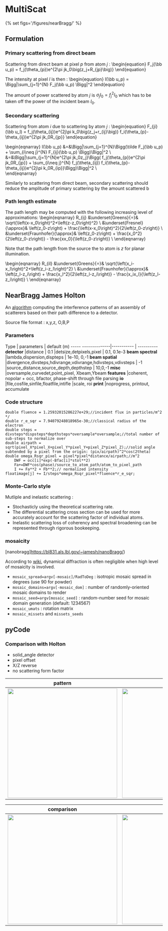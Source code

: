 # MultiScat
{% set figs='/figures/nearBragg/' %}

## Formulation



### Primary scattering from direct beam
Scattering from direct beam at pixel $p$ from atom $j$ :
\begin{equation}
  F_j(\bb u_p) = f_j(\theta_{p})e^{2\pi jk_0\big(z_j+R_{jp}\big)}
\end{equation}

The intensity at pixel $l$ is then :
\begin{equation}
  I(\bb u_p) = \Bigg|\sum_{j=1}^{N} F_j(\bb u_p) \Bigg|^2
\end{equation}

The amount of power scattered by atom $j$ is $\sigma_jI_0=f_j^2I_0$ which has to
be taken off the power of the incident beam $I_0$.

### Secondary scattering
Scattering from atom $i$ due to scattering by atom $j$ :
\begin{equation}
  F_{ji}(\bb u_l) = f_j(\theta_{ij})e^{2j\pi k_0\big(z_j+r_{ij}\big)}
     f_i(\theta_{p}-\theta_{ij})e^{2\pi jk_0R_{jp}}
\end{equation}

\begin{eqnarray}
  I(\bb u_p)
  &=&\Bigg|\sum_{j=1}^{N}\Bigg(\tilde F_j(\bb u_p) +
    \sum_{i\neq j}^{N} F_{ij}(\bb u_p) \Bigg)\Bigg|^2 \\
  &=&\Bigg|\sum_{j=1}^{N}e^{2\pi jk_0z_j}\Bigg(
    f_j(\theta_{p})e^{2\pi jk_0R_{jp}} + \sum_{i\neq j}^{N} f_j(\theta_{ij}) f_i(\theta_{p}-\theta_{ij})e^{2j\pi k_0R_{ip}}\Bigg)\Bigg|^2 \\    
\end{eqnarray}

Similarly to scattering from direct beam, secondary scattering should reduce the
amplitude of primary scattering by the amount scattered b

### Path length estimate
The path length may be computed with the following increasing level of approximations:
\begin{eqnarray}
R_{ij}
      &\underset{Greens}{=}& \sqrt{\left(x-x_0\right)^2+\left(z-z_0\right)^2} \\
       &\underset{Fresnel}{\approx}&     \left(z_0-z\right) + \frac{\left(x-x_0\right)^2}{2\left(z_0-z\right)} \\
       &\underset{Fraunhofer}{\approx}&  \left(z_0-z\right) + \frac{x_0^2}{2\left(z_0-z\right)} - \frac{xx_0}{\left(z_0-z\right)}  \\
\end{eqnarray}

Note that the path length from the source the to atom is $z$ for planar illumination.



\begin{eqnarray}
R_{il}
      &\underset{Greens}{=}& \sqrt{\left(x_i-x_l\right)^2+\left(z_i-z_l\right)^2} \\
       &\underset{Fraunhofer}{\approx}&  \left(z_l-z_i\right) + \frac{x_l^2}{2\left(z_l-z_i\right)} - \frac{x_ix_l}{\left(z_l-z_i\right)}  \\
\end{eqnarray}






## NearBragg James Holton
An [algorithm](https://bl831.als.lbl.gov/~jamesh/nearBragg/) computing the interference patterns of an assembly of scatterers based
on their path difference to a detector.

Source file format : x,y,z, O,B,P

### Parameters

Type                | parameters | default (m)
----- --------------|----------- | ----------
**detector**        |distance | 0.1
                    |detsize,detpixels,pixel | 0.1, 0.1e-3
**beam spectral**   |lambda,dispersion,dispteps | 1e-10, 0,-1
**beam spatial**    |divergence,divsteps,hdivrange,vdivrange,hdivsteps,vdivsteps | -1
                    |source_distance,source_depth,depthstep | 10,0,-1
**misc**            |oversample,curvedet,point_pixel, Xbeam,Ybeam
**features**        |coherent, nopolar + occ, bfactor, phase-shift through file parsing
**io**              |file,cosfile,sinfile,floatfile,intifle
                    |scale, roi
**print**           |noprogress, printout, accumulate

### Code structure

```
double fluence = 1.25932015286227e+29;//incident flux in particles/m^2 */
double r_e_sqr = 7.94079248018965e-30;//classical radius of the electron
double steps = divsteps*dispsteps*depthsteps*oversample*oversample;//total number of sub-steps to normalize over
double airpath = sqrt(pixel_X*pixel_X+pixel_Y*pixel_Y+pixel_Z*pixel_Z);//solid angle subtended by a pixel from the origin: (pix/airpath)^2*cos(2theta)
double omega_Rsqr_pixel = pixel*pixel*distance/airpath;//m^2
    DWF = occ[i]*exp(-Bfac[i]*stol**2)
    Fa+=DWF*cos(phase)/source_to_atom_path/atom_to_pixel_path
    I += Fa**2 + Fb**2;// normalized intensity
floatimage[j] += I/steps*omega_Rsqr_pixel*fluence*r_e_sqr;
```

### Monte-Carlo style

Mutliple and inelastic scattering :

- Stochasticly using the theoretical scattering rate.
- The differential scattering cross section can be used for more accurately account for the scattering factor of individual atoms.
- Inelastic scattering loss of coherency and spectral broadening can be represented through rigorous bookeeping.



### mosaicity
[nanobragg]https://bl831.als.lbl.gov/~jamesh/nanoBragg/)

According to [wiki](https://en.wikipedia.org/wiki/Mosaicity), dynamical diffraction is often negligible when high level of mosaicity is involved.

- `mosaic_spread=argv[-mosaic]/RadToDeg` : isotropic mosaic spread in degrees (use 90 for powder)
- `mosaic_domains=argv[-mosaic_dom]` : number of randomly-oriented mosaic domains to render
- `mosaic_seed=argv[mosaic_seed]` : random-number seed for mosaic domain generation (default: 1234567)
- `mosaic_umats` : rotation matrix
- `mosaic_missets` and `missets_seeds`



## pyCode
### Comparison with Holton
- solid_angle detector
- pixel offset
- X/Z reverse
- no scattering form factor

pattern | Intensity
------- | ---------
[<img src="{{figs}}comparisonHoltonPattern.svg" width="350" /> ]({{figs}}comparisonHoltonPattern.svg) | [<img src="{{figs}}comparisonHolton.svg" width="350" /> ]({{figs}}comparisonHolton.svg)


comparison | error
---------- | ---------
[<img src="{{figs}}path_length.svg" width="350" /> ]({{figs}}path_length.svg) | [<img src="{{figs}}path_length_diff.svg" width="350" /> ]({{figs}}path_length_diff.svg)
